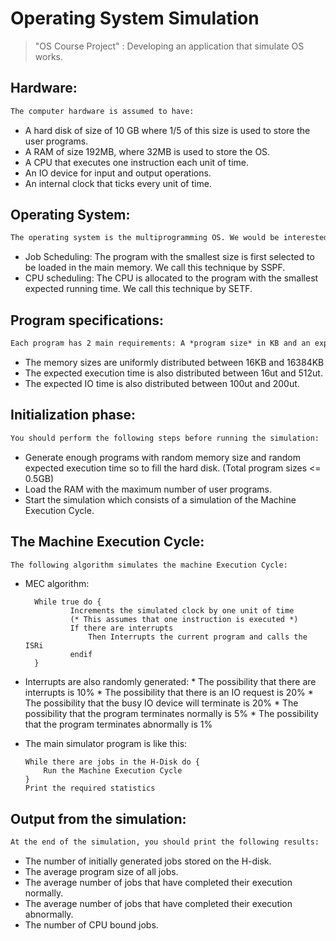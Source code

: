 # Operating System Simulation
> "OS Course Project" : Developing an application that simulate OS works.

## Hardware:
```diff
The computer hardware is assumed to have:
```
* A hard disk of size of 10 GB where 1/5 of this size is used to store the user programs.
* A RAM of size 192MB, where 32MB is used to store the OS.
* A CPU that executes one instruction each unit of time.
* An IO device for input and output operations.
* An internal clock that ticks every unit of time.

## Operating System:
```diff
The operating system is the multiprogramming OS. We would be interested in only 2 features in this simulation: The Job and CPU scheduling.
```
* Job Scheduling: The program with the smallest size is first selected to be loaded in the main memory. We call this technique by SSPF.
* CPU scheduling: The CPU is allocated to the program with the smallest expected running time. We call this technique by SETF.

## Program specifications:
```diff
Each program has 2 main requirements: A *program size* in KB and an expected execution time. Of course, the expected execution time is greater or equal to the *exact execution time*. In addition, each program should have an *Id* and *state*. The student should specify any extra information that is required by the simulation.
```
* The memory sizes are uniformly distributed between 16KB and 16384KB
* The expected execution time is also distributed between 16ut and 512ut.
* The expected IO time is also distributed between 100ut and 200ut.

## Initialization phase:
```diff
You should perform the following steps before running the simulation:
```
* Generate enough programs with random memory size and random expected execution
time so to fill the hard disk. (Total program sizes <= 0.5GB)
* Load the RAM with the maximum number of user programs.
* Start the simulation which consists of a simulation of the Machine Execution Cycle.

## The Machine Execution Cycle:
```diff
The following algorithm simulates the machine Execution Cycle:
```
* MEC algorithm:

        While true do {
                Increments the simulated clock by one unit of time
                (* This assumes that one instruction is executed *)
                If there are interrupts
                    Then Interrupts the current program and calls the ISRi
                endif
        }
        
* Interrupts are also randomly generated:
        * The possibility that there are interrupts is 10%
        * The possibility that there is an IO request is 20%
        * The possibility that the busy IO device will terminate is 20%
        * The possibility that the program terminates normally is 5%
        * The possibility that the program terminates abnormally is 1%

* The main simulator program is like this:

      While there are jobs in the H-Disk do {
          Run the Machine Execution Cycle
      }
      Print the required statistics

## Output from the simulation:
```diff
At the end of the simulation, you should print the following results:
```
* The number of initially generated jobs stored on the H-disk.
* The average program size of all jobs.
* The average number of jobs that have completed their execution normally.
* The average number of jobs that have completed their execution abnormally.
* The number of CPU bound jobs.

